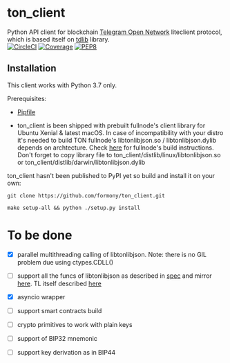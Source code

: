 # ton_client

Python API client for blockchain [Telegram Open Network](https://test.ton.org/download.html) liteclient protocol, which is based itself on [tdlib](https://github.com/tdlib/td) library.   
[![CircleCI](https://img.shields.io/circleci/build/github/formony/ton_client)](https://circleci.com/gh/formony/ton_client)
[![Coverage](https://img.shields.io/codecov/c/github/formony/ton_client/master.svg)](https://codecov.io/gh/formony/ton_client)
[![PEP8](https://img.shields.io/badge/code%20style-pep8-green.svg)](https://www.python.org/dev/peps/pep-0008/)

## Installation

This client works with Python 3.7 only.

Prerequisites: 
* [Pipfile](https://github.com/pypa/pipfile)

* ton_client is been shipped with prebuilt fullnode's client library for Ubuntu Xenial & latest macOS. 
In case of incompatibility with your distro it's needed to build TON fullnode's libtonlibjson.so / libtonlibjson.dylib depends on archtecture. 
Check [here](https://github.com/formony/ton_client/tree/master/docs/ton.md) for fullnode's build instructions.
Don't forget to copy library file to ton_client/distlib/linux/libtonlibjson.so or ton_client/distlib/darwin/libtonlibjson.dylib

ton_client hasn't been published to PyPI yet so build and install it on your own:

`git clone https://github.com/formony/ton_client.git`

`make setup-all && python ./setup.py install`

# To be done

* [x] parallel multithreading calling of libtonlibjson. Note: there is no GIL problem due using ctypes.CDLL()
* [ ] support all the funcs of libtonlibjson as described in [spec](https://github.com/formony/ton_client/tree/master/docs/tonlib_api.tl) and mirror [here](https://github.com/ton-blockchain/ton/blob/master/tl/generate/scheme/tonlib_api.tl). TL itself described [here](https://core.telegram.org/mtproto/TL)
* [x] asyncio wrapper
* [ ] support smart contracts build
* [ ] crypto primitives to work with plain keys
* [ ] support of BIP32 mnemonic
* [ ] support key derivation as in BIP44 
 